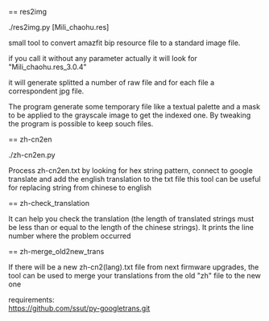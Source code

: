 == res2img

./res2img.py [Mili_chaohu.res]

small tool to convert amazfit bip resource file to a standard image file.

if you call it without any parameter actually it will look for "Mili_chaohu.res_3.0.4"

it will generate splitted a number of raw file and for each file a correspondent jpg file.

The program generate some temporary file like a textual palette and a mask to be applied to the grayscale image to get the indexed one. By tweaking the program is possible to keep souch files.



== zh-cn2en

./zh-cn2en.py

Process zh-cn2en.txt by looking for hex string pattern, connect to google translate and add the english translation to the txt file
this tool can be useful for replacing string from chinese to english



== zh-check_translation

It can help you check the translation (the length of translated strings must be less than or equal to the length of the chinese strings). It prints the line number where the problem occurred



== zh-merge_old2new_trans

If there will be a new zh-cn2(lang).txt file from next firmware upgrades, the tool can be used to merge your translations from the old "zh" file to the new one

requirements:  
https://github.com/ssut/py-googletrans.git

